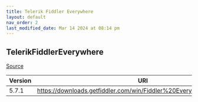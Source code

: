 ```yaml
---
title: Telerik Fiddler Everywhere
layout: default
nav_order: 2
last_modified_date: Mar 14 2024 at 08:14 pm
---
```


## TelerikFiddlerEverywhere

[Source](https://www.telerik.com/fiddler)

| Version | URI                                                                   |
| ------- | --------------------------------------------------------------------- |
| 5.7.1   | https://downloads.getfiddler.com/win/Fiddler%20Everywhere%205.7.1.exe |
